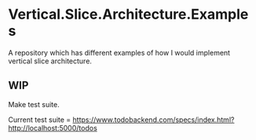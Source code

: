 # Vertical.Slice.Architecture.Examples
A repository which has different examples of how I would implement vertical slice architecture.

## WIP

Make test suite.

Current test suite = https://www.todobackend.com/specs/index.html?http://localhost:5000/todos